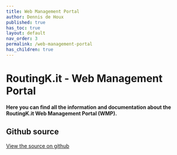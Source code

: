```yaml
---
title: Web Management Portal
author: Dennis de Houx
published: true
has_toc: true
layout: default
nav_order: 3
permalink: /web-management-portal
has_children: true
---
```


# RoutingK.it - Web Management Portal

**Here you can find all the information and documentation about the RoutingK.it Web Management Portal (WMP).**

## Github source

[View the source on github](https://github.com/RoutingK-it/rk-portal)
